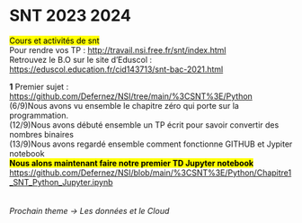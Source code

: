 # SNT 2023 2024
<mark>Cours et activités de snt</mark>
<br>Pour rendre vos TP : http://travail.nsi.free.fr/snt/index.html <br>
Retrouvez le B.O sur le site d’Eduscol : https://eduscol.education.fr/cid143713/snt-bac-2021.html

**1** Premier sujet : https://github.com/Defernez/NSI/tree/main/%3CSNT%3E/Python
<br>
(6/9)Nous avons vu ensemble le chapitre zéro qui porte sur la programmation.<br>
(12/9)Nous avons débuté ensemble un TP écrit pour savoir convertir des nombres binaires <br>
(13/9)Nous avons regardé ensemble comment fonctionne GITHUB et Jypiter notebook <br>
<b><mark>Nous alons maintenant faire notre premier TD Jupyter notebook </b></mark><br>
https://github.com/Defernez/NSI/blob/main/%3CSNT%3E/Python/Chapitre1_SNT_Python_Jupyter.ipynb
<br><br><br>
<i>Prochain theme -> Les données et le Cloud</i>
